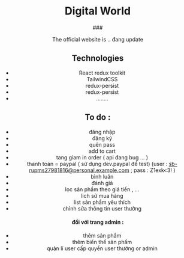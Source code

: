 <div style="text-align: center;">
<h1>Digital World</h1>
### 

The official website is .. đang update


## Technologies

- React redux toolkit
- TailwindCSS
- redux-persist 
- redux-persist
- ........
     
## To do : 
- đăng nhập
- đăng ký
- quên pass
- add to cart
- tang giam in order (  api đang bug ... )
- thanh toán = paypal ( sử dụng dev.paypal để test) (user : sb-rupms27981816@personal.example.com ; pass : Z1exk<3! )
- bình luân
- đánh giá
- lọc sản phẩm theo giá tiền , ...
- lich sử mua hàng
- list sản phẩm yêu thích
- chỉnh sửa thông tin user thường


#### đối với trang admin :
- thêm sản phẩm
- thêm biến thể sản phẩm
- quản lí user cấp quyền user thường or admin
